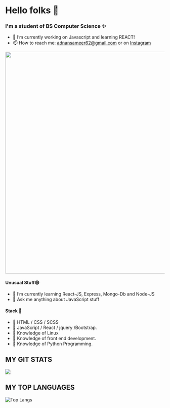 # Hello folks 👋
### I'm a student of BS Computer Science ✨

- 🔭 I’m currently working on Javascript and learning REACT!
- 📫 How to reach me: adnansameer62@gmail.com or on <a href="https://www.instagram.com/adnansamir__/" class="button icon search">Instagram</a> 

<img width="700" align="centre" src="https://binaryinformatics.com/wp-content/uploads/2019/01/MERN-Stack-Development-and-Consulting-Services.jpg"/>

#### Unusual Stuff😄
- 🌱 I’m currently learning React-JS, Express, Mongo-Db and Node-JS
- 💬 Ask me anything about JavaScript stuff

#### Stack :blue_book:

- :paperclip: HTML / CSS / SCSS
- :paperclip: JavaScript / React / jquery /Bootstrap.
- :paperclip: Knowledge of Linux
- :paperclip: Knowledge of front end development.
- :paperclip: Knowledge of Python Programming.

## MY GIT STATS
<img align="centre" src="https://github-readme-stats.vercel.app/api?username=adnansam110&show_icons=true&theme=radical&title_color=8E2DE2&text_color=fff&icon_color=8E2DE2">

## MY TOP LANGUAGES
![Top Langs](https://github-readme-stats.vercel.app/api/top-langs/?username=adnansam110&theme=radical&title_color=8E2DE2&text_color=fff)
